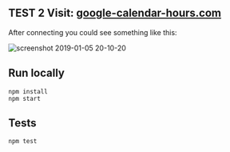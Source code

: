 ## TEST 2 Visit: [google-calendar-hours.com](http://google-calendar-hours.com/)

After connecting you could see something like this:

![screenshot 2019-01-05 20-10-20](https://user-images.githubusercontent.com/870980/113689951-29475400-96cb-11eb-85e6-3f2f0120d36c.png)

## Run locally

```
npm install
npm start
```

## Tests

```
npm test
```
